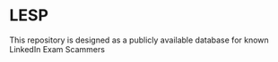 # LESP
This repository is designed as a publicly available database for known LinkedIn Exam Scammers
